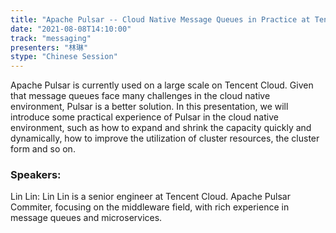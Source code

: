 ```yaml
---
title: "Apache Pulsar -- Cloud Native Message Queues in Practice at Tencent Cloud"
date: "2021-08-08T14:10:00" 
track: "messaging"
presenters: "林琳"
stype: "Chinese Session"
---
```

Apache Pulsar is currently used on a large scale on Tencent Cloud. Given that message queues face many challenges in the cloud native environment, Pulsar is a better solution. In this presentation, we will introduce some practical experience of Pulsar in the cloud native environment, such as how to expand and shrink the capacity quickly and dynamically, how to improve the utilization of cluster resources, the cluster form and so on.
 ### Speakers: 
 Lin Lin: Lin Lin is a senior engineer at Tencent Cloud. Apache Pulsar Commiter, focusing on the middleware field, with rich experience in message queues and microservices.
